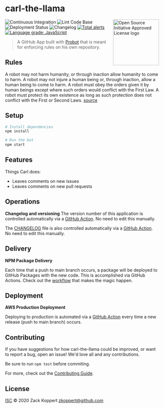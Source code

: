 # carl-the-llama
<a href="https://opensource.org"><img height="150" align="right" src="https://opensource.org/files/OSIApprovedCropped.png" alt="Open Source Initiative Approved License logo"></a>

![Continuous Integration](https://github.com/zkoppert/Carl-the-llama/workflows/Continuous%20Integration/badge.svg)
![Lint Code Base](https://github.com/zkoppert/Carl-the-llama/workflows/Lint%20Code%20Base/badge.svg)
![Deployment Status](https://github.com/zkoppert/Carl-the-llama/workflows/Node.js%20Package/badge.svg)
![Changelog](https://github.com/zkoppert/Carl-the-llama/workflows/Changelog/badge.svg)
[![Total alerts](https://img.shields.io/lgtm/alerts/g/zkoppert/Carl-the-llama.svg?logo=lgtm&logoWidth=18)](https://lgtm.com/projects/g/zkoppert/Carl-the-llama/alerts/)
[![Language grade: JavaScript](https://img.shields.io/lgtm/grade/javascript/g/zkoppert/Carl-the-llama.svg?logo=lgtm&logoWidth=18)](https://lgtm.com/projects/g/zkoppert/Carl-the-llama/context:javascript)

> A GitHub App built with [Probot](https://github.com/probot/probot) that is meant for enforcing rules on his own repository.

## Rules
A robot may not harm humanity, or through inaction allow humanity to come to harm.
A robot may not injure a human being or, through inaction, allow a human being to come to harm.
A robot must obey the orders given it by human beings except where such orders would conflict with the First Law.
A robot must protect its own existence as long as such protection does not conflict with the First or Second Laws.
[source](https://en.wikipedia.org/wiki/Three_Laws_of_Robotics)

## Setup

```sh
# Install dependencies
npm install

# Run the bot
npm start
```

## Features

Things Carl does:
- Leaves comments on new issues
- Leaves comments on new pull requests

## Operations
**Changelog and versioning**
The version number of this application is controlled automatically via a [GitHub Action](https://github.com/zkoppert/Carl-the-llama/blob/839c75cc367e452414ca5974ff6d5db609679159/.github/workflows/deploy.yml#L20). No need to edit this manually.

The [CHANGELOG](CHANGELOG.md) file is also controlled automatically via a [GitHub Action](.github/workflows/deploy.yml). No need to edit this manually.

## Delivery
**NPM Package Delivery**

Each time that a push to main branch occurs, a package will be deployed to GitHub Packages with the new code. This is accomplished via GitHub Actions. Check out the [workflow](.github/workflows/deploy.yml) that makes the magic happen.

## Deployment
**AWS Production Deployment**

Deploying to production is automated via a [GitHub Action](.github/workflows/deploy.yml) every time a new release (push to main branch) occurs.

## Contributing

If you have suggestions for how carl-the-llama could be improved, or want to report a bug, open an issue! We'd love all and any contributions.

Be sure to run `npm test` before commiting.

For more, check out the [Contributing Guide](CONTRIBUTING.md).

## License

[ISC](LICENSE) © 2020 Zack Koppert <zkoppert@github.com>
